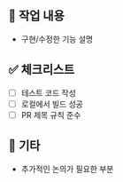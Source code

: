 ## 📌 작업 내용
- 구현/수정한 기능 설명

## ✅ 체크리스트
- [ ] 테스트 코드 작성
- [ ] 로컬에서 빌드 성공
- [ ] PR 제목 규칙 준수

## 🤔 기타
- 추가적인 논의가 필요한 부분